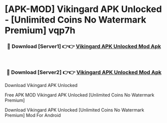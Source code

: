 # [APK-MOD] Vikingard APK Unlocked - [Unlimited Coins No Watermark Premium] vqp7h



<div align="center">
<h3>🔴 Download [Server1] 👉👉 <a href="https://momento.my/?title=Vikingard_APK_Unlocked">Vikingard APK Unlocked Mod Apk</a></h3><br>

<h3>🔴 Download [Server2] 👉👉 <a href="https://momento.my/?title=Vikingard_APK_Unlocked">Vikingard APK Unlocked Mod Apk</a></h3>
</div>



Download Vikingard APK Unlocked 

Free APK MOD Vikingard APK Unlocked [Unlimited Coins No Watermark Premium]

Download Vikingard APK Unlocked [Unlimited Coins No Watermark Premium] Mod For Android
